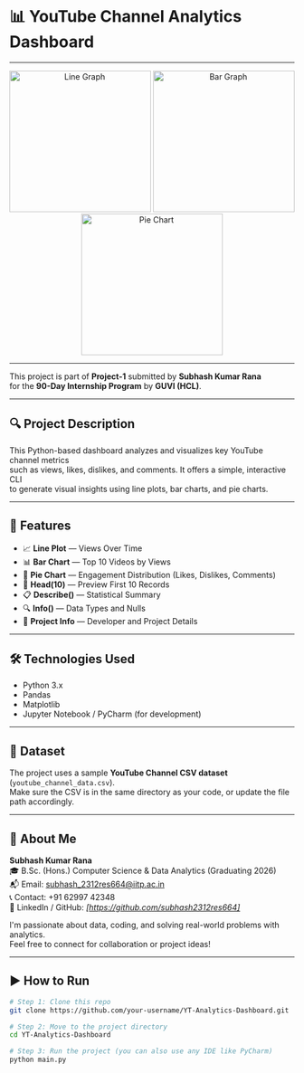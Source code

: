 # 📊 YouTube Channel Analytics Dashboard

---
<p align="center">
  <img src="Line_Vieovtime.avif" width="250" alt="Line Graph" />
  <img src="Bar_VidndViews.avif" width="250" alt="Bar Graph" />
  <img src="Pi_Eng.avif" width="250" alt="Pie Chart" />
</p>

---

This project is part of **Project-1** submitted by **Subhash Kumar Rana**  
for the **90-Day Internship Program** by **GUVI (HCL)**.

---

## 🔍 Project Description

This Python-based dashboard analyzes and visualizes key YouTube channel metrics  
such as views, likes, dislikes, and comments. It offers a simple, interactive CLI  
to generate visual insights using line plots, bar charts, and pie charts.

---

## 🚀 Features

- 📈 **Line Plot** — Views Over Time  
- 📊 **Bar Chart** — Top 10 Videos by Views  
- 🥧 **Pie Chart** — Engagement Distribution (Likes, Dislikes, Comments)  
- 🧾 **Head(10)** — Preview First 10 Records  
- 📋 **Describe()** — Statistical Summary  
- 🔍 **Info()** — Data Types and Nulls  
- 🧠 **Project Info** — Developer and Project Details

---

## 🛠️ Technologies Used

- Python 3.x  
- Pandas  
- Matplotlib  
- Jupyter Notebook / PyCharm (for development)

---

## 📁 Dataset

The project uses a sample **YouTube Channel CSV dataset** (`youtube_channel_data.csv`).  
Make sure the CSV is in the same directory as your code, or update the file path accordingly.

---

## 🧠 About Me

**Subhash Kumar Rana**  
🎓 B.Sc. (Hons.) Computer Science & Data Analytics (Graduating 2026)  
📬 Email: subhash_2312res664@iitp.ac.in  
📞 Contact: +91 62997 42348  
🔗 LinkedIn / GitHub: _[https://github.com/subhash2312res664]_

I'm passionate about data, coding, and solving real-world problems with analytics.  
Feel free to connect for collaboration or project ideas!

---

## ▶️ How to Run

```bash
# Step 1: Clone this repo
git clone https://github.com/your-username/YT-Analytics-Dashboard.git

# Step 2: Move to the project directory
cd YT-Analytics-Dashboard

# Step 3: Run the project (you can also use any IDE like PyCharm)
python main.py
